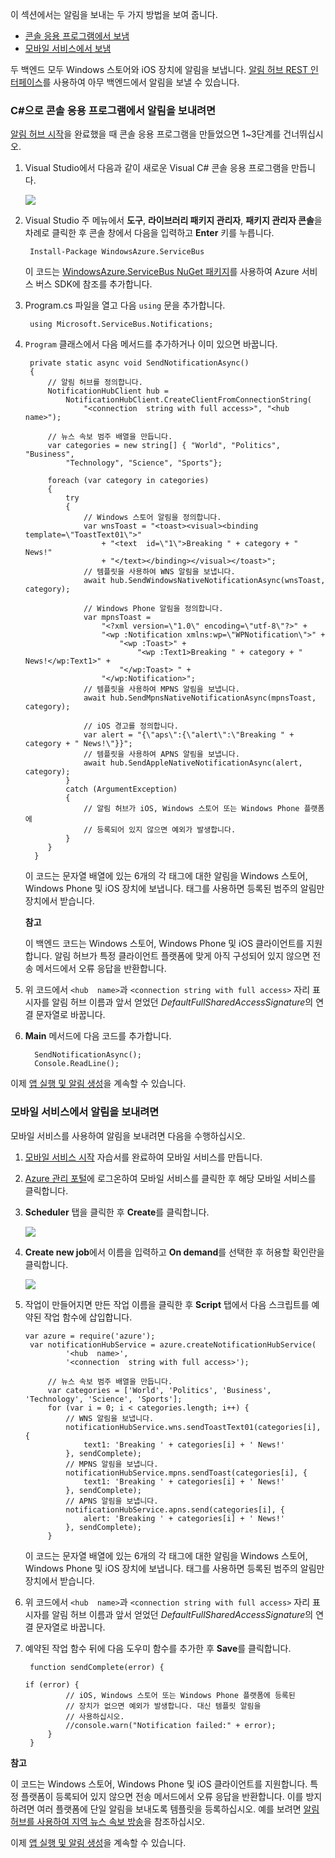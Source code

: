 이 섹션에서는 알림을 보내는 두 가지 방법을 보여 줍니다.

* [콘솔 응용 프로그램에서 보냄](#console)
* [모바일 서비스에서 보냄](#mobile-services)

두 백엔드 모두 Windows 스토어와 iOS 장치에 알림을 보냅니다. [알림 허브 REST 인터페이스][1]를 사용하여 아무
백엔드에서 알림을 보낼 수 있습니다.

<h3><a name="console"></a>C#으로 콘솔 응용 프로그램에서 알림을 보내려면</h3>


[알림 허브
시작](/en-us/documentation/articles/notification-hubs-windows-store-dotnet-get-started/)을
완료했을 때 콘솔 응용 프로그램을 만들었으면 1~3단계를 건너뛰십시오.

1.  Visual Studio에서 다음과 같이 새로운 Visual C# 콘솔 응용 프로그램을 만듭니다.
    
       ![][13]

2.  Visual Studio 주 메뉴에서 **도구**, **라이브러리 패키지 관리자**, **패키지 관리자 콘솔**을 차례로
    클릭한 후 콘솔 창에서 다음을 입력하고 **Enter** 키를 누릅니다.
    
         Install-Package WindowsAzure.ServiceBus
    
    이 코드는 [WindowsAzure.ServiceBus NuGet 패키지][2]를
    사용하여 Azure 서비스 버스 SDK에 참조를 추가합니다.

3.  Program.cs 파일을 열고 다음 `using` 문을 추가합니다.
    
         using Microsoft.ServiceBus.Notifications;

4.  `Program` 클래스에서 다음 메서드를 추가하거나 이미 있으면 바꿉니다.
    
         private static async void SendNotificationAsync()
         {
             // 알림 허브를 정의합니다.
             NotificationHubClient hub = 
                 NotificationHubClient.CreateClientFromConnectionString(
                     "<connection  string with full access>", "<hub  name>");
        	
             // 뉴스 속보 범주 배열을 만듭니다.
             var categories = new string[] { "World", "Politics", "Business", 
                 "Technology", "Science", "Sports"};
        	
             foreach (var category in categories)
             {
                 try
                 {
                     // Windows 스토어 알림을 정의합니다.
                     var wnsToast = "<toast><visual><binding  template=\"ToastText01\">" 
                         + "<text  id=\"1\">Breaking " + category + " News!" 
                         + "</text></binding></visual></toast>";
                     // 템플릿을 사용하여 WNS 알림을 보냅니다.            
                     await hub.SendWindowsNativeNotificationAsync(wnsToast, category);
        
                     // Windows Phone 알림을 정의합니다.
                     var mpnsToast =
                         "<?xml version=\"1.0\" encoding=\"utf-8\"?>" +
                         "<wp :Notification xmlns:wp=\"WPNotification\">" +
                             "<wp :Toast>" +
                                 "<wp :Text1>Breaking " + category + " News!</wp:Text1>" +
                             "</wp:Toast> " +
                         "</wp:Notification>";
                     // 템플릿을 사용하여 MPNS 알림을 보냅니다.            
                     await hub.SendMpnsNativeNotificationAsync(mpnsToast, category);
        
                     // iOS 경고를 정의합니다.
                     var alert = "{\"aps\":{\"alert\":\"Breaking " + category + " News!\"}}";
                     // 템플릿을 사용하여 APNS 알림을 보냅니다.
                     await hub.SendAppleNativeNotificationAsync(alert, category);
                 }
                 catch (ArgumentException)
                 {
                     // 알림 허브가 iOS, Windows 스토어 또는 Windows Phone 플랫폼에 
                     // 등록되어 있지 않으면 예외가 발생합니다. 
                 }
             }
          }
    
    이 코드는 문자열 배열에 있는 6개의 각 태그에 대한 알림을 Windows 스토어, Windows Phone 및 iOS
    장치에 보냅니다. 태그를 사용하면 등록된 범주의 알림만 장치에서 받습니다.
	<div class="dev-callout">

    **참고**

    이 백엔드 코드는 Windows 스토어, Windows Phone 및 iOS 클라이언트를 지원합니다. 알림 허브가 특정
    클라이언트 플랫폼에 맞게 아직 구성되어 있지 않으면 전송 메서드에서 오류 응답을 반환합니다.
    
</div>


5.  위 코드에서 `<hub  name>`과 `<connection
     string with full access>` 자리 표시자를 알림 허브 이름과 앞서
    얻었던 *DefaultFullSharedAccessSignature*의 연결 문자열로 바꿉니다.

6.  **Main** 메서드에 다음 코드를 추가합니다.
    
          SendNotificationAsync();
          Console.ReadLine();

이제 [앱 실행 및 알림 생성](#test-app)을 계속할 수 있습니다.
### <a name="mobile-services"></a>모바일 서비스에서 알림을 보내려면

모바일 서비스를 사용하여 알림을 보내려면 다음을 수행하십시오.

1.  [모바일 서비스
    시작](/en-us/develop/mobile/tutorials/get-started/#create-new-service)
    자습서를 완료하여 모바일 서비스를 만듭니다.

2.  [Azure 관리 포털][3]에 로그온하여 모바일 서비스를 클릭한 후 해당 모바일 서비스를 클릭합니다.

3.  **Scheduler** 탭을 클릭한 후 **Create**를 클릭합니다.
    
       ![][15]

4.  **Create new job**에서 이름을 입력하고 **On demand**를 선택한 후 허용할 확인란을 클릭합니다.
    
       ![][16]

5.  작업이 만들어지면 만든 작업 이름을 클릭한 후 **Script** 탭에서 다음 스크립트를 예약된 작업 함수에 삽입합니다.
    
        var azure = require('azure');
         var notificationHubService = azure.createNotificationHubService(
                 '<hub  name>', 
                 '<connection  string with full access>');
        
        	 // 뉴스 속보 범주 배열을 만듭니다.
             var categories = ['World', 'Politics', 'Business', 'Technology', 'Science', 'Sports'];
             for (var i = 0; i < categories.length; i++) {
                 // WNS 알림을 보냅니다.
                 notificationHubService.wns.sendToastText01(categories[i], {
                     text1: 'Breaking ' + categories[i] + ' News!'
                 }, sendComplete);
                 // MPNS 알림을 보냅니다.
                 notificationHubService.mpns.sendToast(categories[i], {
                     text1: 'Breaking ' + categories[i] + ' News!'
                 }, sendComplete);
                 // APNS 알림을 보냅니다.
                 notificationHubService.apns.send(categories[i], {
                     alert: 'Breaking ' + categories[i] + ' News!'
                 }, sendComplete);
             }
    
    이 코드는 문자열 배열에 있는 6개의 각 태그에 대한 알림을 Windows 스토어, Windows Phone 및 iOS
    장치에 보냅니다. 태그를 사용하면 등록된 범주의 알림만 장치에서 받습니다.

6.  위 코드에서 `<hub  name>`과 `<connection
     string with full access>` 자리 표시자를 알림 허브 이름과 앞서
    얻었던 *DefaultFullSharedAccessSignature*의 연결 문자열로 바꿉니다.

7.  예약된 작업 함수 뒤에 다음 도우미 함수를 추가한 후 **Save**를 클릭합니다.
    
         function sendComplete(error) {
    
        if (error) {
                 // iOS, Windows 스토어 또는 Windows Phone 플랫폼에 등록된 
                 // 장치가 없으면 예외가 발생합니다. 대신 템플릿 알림을 
                 // 사용하십시오.
                 //console.warn("Notification failed:" + error);
             }
         }

	<div class="dev-callout">

**참고**

이 코드는 Windows 스토어, Windows Phone 및 iOS 클라이언트를 지원합니다. 특정 플랫폼이 등록되어 있지
않으면 전송 메서드에서 오류 응답을 반환합니다. 이를 방지하려면 여러 플랫폼에 단일 알림을 보내도록 템플릿을 등록하십시오.
예를 보려면 [알림 허브를 사용하여 지역 뉴스 속보
방송](/en-us/manage/services/notification-hubs/breaking-news-localized-dotnet/)을 참조하십시오.
</div>


이제 [앱 실행 및 알림 생성](#test-app)을 계속할 수 있습니다.

<!-- Anchors -->

<!-- Images. -->
[13]: ./media/notification-hubs-back-end/notification-hub-create-console-app.png

[15]: ./media/notification-hubs-back-end/notification-hub-scheduler1.png
[16]: ./media/notification-hubs-back-end/notification-hub-scheduler2.png
<!-- URLs. -->



[1]: http://msdn.microsoft.com/en-us/library/windowsazure/dn223264.aspx
[2]: http://nuget.org/packages/WindowsAzure.ServiceBus/
[3]: https://manage.windowsazure.com/
